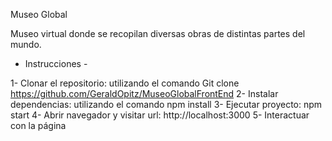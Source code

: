 Museo Global

Museo virtual donde se recopilan diversas obras de distintas partes del mundo.

- Instrucciones -

1- Clonar el repositorio: utilizando el comando Git clone https://github.com/GeraldOpitz/MuseoGlobalFrontEnd
2- Instalar dependencias: utilizando el comando npm install
3- Ejecutar proyecto: npm start 
4- Abrir navegador y visitar url: http://localhost:3000
5- Interactuar con la página 